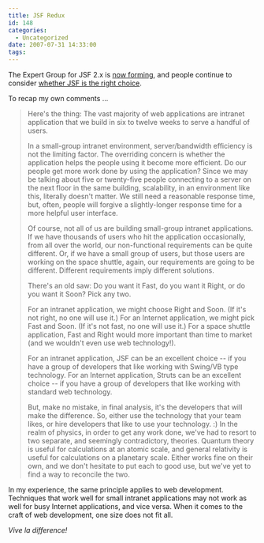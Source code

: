 ```yaml
---
title: JSF Redux
id: 148
categories:
  - Uncategorized
date: 2007-07-31 14:33:00
tags:
---
```


The Expert Group for JSF 2.x is [now forming](http://www.jcp.org/en/jsr/detail?id=314), and people continue to consider [whether JSF is the right choice](http://www.nabble.com/Is-Struts-still-a-better-choice-over-JSF-as-on-today---tf4148557.html).

To recap my own comments ...
> Here's the thing: The vast majority of web applications are intranet application that we build in six to twelve weeks to serve a handful of users.
> 
> In a small-group intranet environment, server/bandwidth efficiency is not the limiting factor. The overriding concern is whether the application helps the people using it become more efficient. Do our people get more work done by using the application? Since we may be talking about five or twenty-five people connecting to a server on the next floor in the same building, scalability, in an environment like this, literally doesn't matter. We still need a reasonable response time, but, often, people will forgive a slightly-longer response time for a more helpful user interface.
> 
> Of course, not all of us are building small-group intranet applications. If we have thousands of users who hit the application occasionally, from all over the world, our non-functional requirements can be quite different. Or, if we have a small group of users, but those users are working on the space shuttle, again, our requirements are going to be different. Different requirements imply different solutions.
> 
> There's an old saw: Do you want it Fast, do you want it Right, or do you want it Soon? Pick any two.
> 
> For an intranet application, we might choose Right and Soon. (If it's not right, no one will use it.) For an Internet application, we might pick Fast and Soon. (If it's not fast, no one will use it.) For a space shuttle application, Fast and Right would more important than time to market (and we wouldn't even use web technology!).
> 
> For an intranet application, JSF can be an excellent choice -- if you have a group of developers that like working with Swing/VB type technology. For an Internet application, Struts can be an excellent choice -- if you have a group of developers that like working with standard web technology.
> 
> But, make no mistake, in final analysis, it's the developers that will make the difference. So, either use the technology that your team likes, or hire developers that like to use your technology. :)
In the realm of physics, in order to get any work done, we've had to resort to two separate, and seemingly contradictory, theories. Quantum theory is useful for calculations at an atomic scale, and general relativity is useful for calculations on a planetary scale. Either works fine on their own, and we don't hesitate to put each to good use, but we've yet to find a way to reconcile the two.

In my experience, the same principle applies to web development. Techniques that work well for small intranet applications may not work as well for busy Internet applications, and vice versa. When it comes to the craft of web development, one size does not fit all.

_Vive la difference!_